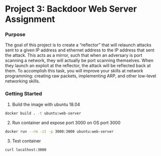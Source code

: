 # Project 3: Backdoor Web Server Assignment

### Purpose

The goal of this project is to create a “reflector” that will relaunch attacks sent to a given IP address and ethernet address to the IP address that sent the attack. This acts as a mirror, such that when an adversary is port scanning a network, they will actually be port scanning themselves. When they launch an exploit at the reflector, the attack will be reflected back at them. To accomplish this task, you will improve your skills at network programming: creating raw packets, implementing ARP, and other low-level networking skills.

### Getting Started

1. Build the image with ubuntu 18.04

```sh
docker build . -t ubuntu:web-server
```

2. Run container and expose port 3000 on OS port 3000

```sh
docker run --rm -it -p 3000:3000 ubuntu:web-server
```

3. Test container

```sh
curl localhost:3000
```
